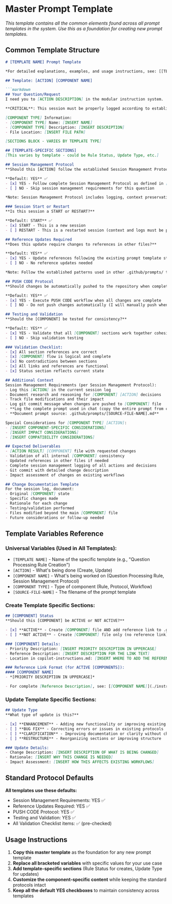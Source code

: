 # Master Prompt Template

*This template contains all the common elements found across all prompt templates in the system. Use this as a foundation for creating new prompt templates.*

## Common Template Structure

```markdown
# [TEMPLATE NAME] Prompt Template

*For detailed explanations, examples, and usage instructions, see: [[TEMPLATE NAME] Guide](./guides/[template-name]-guide.md)*

## Template: [ACTION] [COMPONENT NAME]

```markdown
## Your Question/Request
I need you to [ACTION DESCRIPTION] in the modular instruction system.

**CRITICAL**: This session must be properly logged according to established protocols. Document all research, reasoning, and file modifications throughout this process.

[COMPONENT TYPE] Information:
- [COMPONENT TYPE] Name: [INSERT NAME]
- [COMPONENT TYPE] Description: [INSERT DESCRIPTION]
- File Location: [INSERT FILE PATH]

[SECTIONS BLOCK - VARIES BY TEMPLATE TYPE]

## [TEMPLATE-SPECIFIC SECTIONS]
[This varies by template - could be Rule Status, Update Type, etc.]

## Session Management Protocol
**Should this [ACTION] follow the established Session Management Protocol?**

**Default: YES** ✅
- [x] YES - Follow complete Session Management Protocol as defined in [Session Management Protocol](../instructions/core-protocols/session-management-protocol.md)
- [ ] NO - Skip session management requirements for this question

*Note: Session Management Protocol includes logging, context preservation, and degradation prevention requirements.*

### Session Start or Restart
**Is this session a START or RESTART?**

**Default: START** ✅
- [x] START - This is a new session
- [ ] RESTART - This is a restarted session (context and logs must be preserved)

## Reference Updates Required
**Does this update require changes to references in other files?**

**Default: YES** ✅
- [x] YES - Update references following the existing prompt template structure patterns
- [ ] NO - No reference updates needed

*Note: Follow the established patterns used in other .github/prompts/ templates for consistency.*

## PUSH CODE Protocol
**Should changes be automatically pushed to the repository when complete?**

**Default: YES** ✅
- [x] YES - Execute PUSH CODE workflow when all changes are complete
- [ ] NO - Do not push changes automatically (I will manually push when ready)

## Testing and Validation
**Should the [COMPONENT] be tested for consistency?**

**Default: YES** ✅
- [x] YES - Validate that all [COMPONENT] sections work together cohesively
- [ ] NO - Skip validation testing

### Validation Checklist:
- [x] All section references are correct
- [x] [COMPONENT] flow is logical and complete
- [x] No contradictions between sections
- [x] All links and references are functional
- [x] Status section reflects current state

## Additional Context
Session Management Requirements (per Session Management Protocol):
- Log this [ACTION] in the current session log
- Document research and reasoning for [COMPONENT] [ACTION] decisions
- Track file modifications and their impact
- Log git commit message when changes are pushed to [COMPONENT] file
- **Log the complete prompt used in chat (copy the entire prompt from chat)**
- **Document prompt source: .github/prompts/[SOURCE-FILE-NAME].md**

Special Considerations for [COMPONENT TYPE] [ACTION]:
- [INSERT COMPONENT-SPECIFIC CONSIDERATIONS]
- [INSERT IMPACT CONSIDERATIONS]
- [INSERT COMPATIBILITY CONSIDERATIONS]

## Expected Deliverables
- [ACTION RESULT] [COMPONENT] file with requested changes
- Validation of all internal [COMPONENT] consistency
- Updated references in other files if needed
- Complete session management logging of all actions and decisions
- Git commit with detailed change description
- Impact assessment of changes on existing workflows

## Change Documentation Template
For the session log, document:
- Original [COMPONENT] state
- Specific changes made
- Rationale for each change
- Testing/validation performed
- Files modified beyond the main [COMPONENT] file
- Future considerations or follow-up needed
```

## Template Variables Reference

### **Universal Variables (Used in All Templates):**
- `[TEMPLATE NAME]` - Name of the specific template (e.g., "Question Processing Rule Creation")
- `[ACTION]` - What's being done (Create, Update)
- `[COMPONENT NAME]` - What's being worked on (Question Processing Rule, Session Management Protocol)
- `[COMPONENT TYPE]` - Type of component (Rule, Protocol, Workflow)
- `[SOURCE-FILE-NAME]` - The filename of the prompt template

### **Create Template Specific Sections:**
```markdown
## [COMPONENT] Status
**Should this [COMPONENT] be ACTIVE or NOT ACTIVE?**

- [x] **ACTIVE** - Create [COMPONENT] file AND add reference link to .github/copilot-instructions.md
- [ ] **NOT ACTIVE** - Create [COMPONENT] file only (no reference link)

### [COMPONENT] Details:
- Priority Description: [INSERT PRIORITY DESCRIPTION IN UPPERCASE]
- Reference Description: [INSERT DESCRIPTION FOR THE LINK TEXT]
- Location in copilot-instructions.md: [INSERT WHERE TO ADD THE REFERENCE LINK]

### Reference Link Format (for ACTIVE [COMPONENTS]):
#### [COMPONENT NAME]
- *[PRIORITY DESCRIPTION IN UPPERCASE]*

- For complete [Reference Description], see: [[COMPONENT NAME]](./instructions/[path]/[filename].md)
```

### **Update Template Specific Sections:**
```markdown
## Update Type
**What type of update is this?**

- [x] **ENHANCEMENT** - Adding new functionality or improving existing protocols
- [ ] **BUG FIX** - Correcting errors or issues in existing protocols
- [ ] **CLARIFICATION** - Improving documentation or clarity without changing functionality
- [ ] **RESTRUCTURE** - Reorganizing sections or improving structure

### Update Details:
- Change Description: [INSERT DESCRIPTION OF WHAT IS BEING CHANGED]
- Rationale: [INSERT WHY THIS CHANGE IS NEEDED]
- Impact Assessment: [INSERT HOW THIS AFFECTS EXISTING WORKFLOWS]
```

## Standard Protocol Defaults

**All templates use these defaults:**
- Session Management Requirements: YES ✅
- Reference Updates Required: YES ✅ 
- PUSH CODE Protocol: YES ✅
- Testing and Validation: YES ✅
- All Validation Checklist items: ✅ (pre-checked)

## Usage Instructions

1. **Copy this master template** as the foundation for any new prompt template
2. **Replace all bracketed variables** with specific values for your use case
3. **Add template-specific sections** (Rule Status for creates, Update Type for updates)
4. **Customize the component-specific content** while keeping the standard protocols intact
5. **Keep all the default YES checkboxes** to maintain consistency across templates
